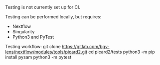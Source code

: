 Testing is not currently set up for CI.

Testing can be performed locally, but requires:
- Nextflow
- Singularity
- Python3 and PyTest

Testing workflow:
git clone https://gitlab.com/bgv-lens/nextflow/modules/tools/picard2.git
cd picard2/tests
python3 -m pip install pysam
python3 -m pytest
